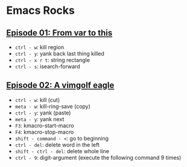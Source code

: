 # Emacs Rocks

## [Episode 01: From var to this](http://emacsrocks.com/e01.html)
- `ctrl - w`: kill region
- `ctrl - y`: yank back last thing killed
- `ctrl - x r t`: string rectangle
- `ctrl - s`: isearch-forward

## [Episode 02: A vimgolf eagle](http://emacsrocks.com/e02.html)
- `ctrl - w`: kill (cut)
- `meta - w`: kill-ring-save (copy)
- `ctrl - y`: yank (paste)
- `meta - y`: yank next
- `F3`: kmacro-start-macro
- `F4`: kmacro-stop-macro
- `shift - command - <`: go to beginning
- `ctrl - del`: delete word in the left
- `shift - ctrl - del`: delete whole line
- `ctrl - 9`: digit-argument (execute the following command 9 times)

